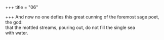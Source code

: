 +++
title = "06"

+++
And now no one defies this great cunning of the foremost sage poet,  the god:  
that the mottled streams, pouring out, do not fill the single sea  
with water.  